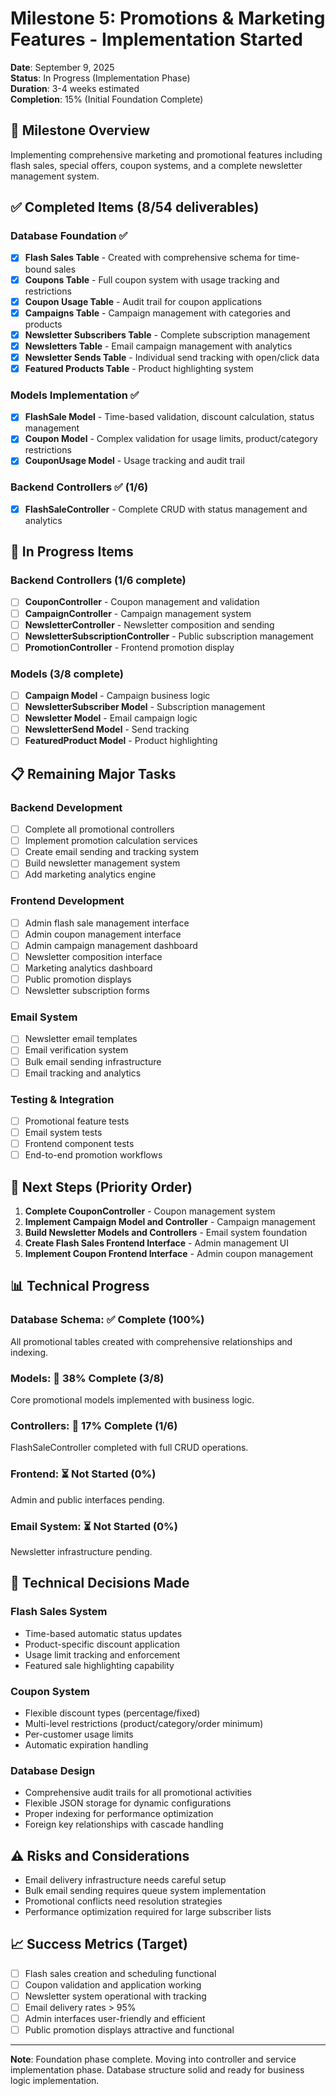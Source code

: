 # Milestone 5: Promotions & Marketing Features - Implementation Started

**Date**: September 9, 2025  
**Status**: In Progress (Implementation Phase)  
**Duration**: 3-4 weeks estimated  
**Completion**: 15% (Initial Foundation Complete)

## 🎯 Milestone Overview
Implementing comprehensive marketing and promotional features including flash sales, special offers, coupon systems, and a complete newsletter management system.

## ✅ Completed Items (8/54 deliverables)

### Database Foundation ✅
- [x] **Flash Sales Table** - Created with comprehensive schema for time-bound sales
- [x] **Coupons Table** - Full coupon system with usage tracking and restrictions
- [x] **Coupon Usage Table** - Audit trail for coupon applications
- [x] **Campaigns Table** - Campaign management with categories and products
- [x] **Newsletter Subscribers Table** - Complete subscription management
- [x] **Newsletters Table** - Email campaign management with analytics
- [x] **Newsletter Sends Table** - Individual send tracking with open/click data
- [x] **Featured Products Table** - Product highlighting system

### Models Implementation ✅
- [x] **FlashSale Model** - Time-based validation, discount calculation, status management
- [x] **Coupon Model** - Complex validation for usage limits, product/category restrictions
- [x] **CouponUsage Model** - Usage tracking and audit trail

### Backend Controllers ✅ (1/6)
- [x] **FlashSaleController** - Complete CRUD with status management and analytics

## 🔄 In Progress Items

### Backend Controllers (1/6 complete)
- [ ] **CouponController** - Coupon management and validation
- [ ] **CampaignController** - Campaign management system
- [ ] **NewsletterController** - Newsletter composition and sending
- [ ] **NewsletterSubscriptionController** - Public subscription management
- [ ] **PromotionController** - Frontend promotion display

### Models (3/8 complete)
- [ ] **Campaign Model** - Campaign business logic
- [ ] **NewsletterSubscriber Model** - Subscription management
- [ ] **Newsletter Model** - Email campaign logic
- [ ] **NewsletterSend Model** - Send tracking
- [ ] **FeaturedProduct Model** - Product highlighting

## 📋 Remaining Major Tasks

### Backend Development
- [ ] Complete all promotional controllers
- [ ] Implement promotion calculation services
- [ ] Create email sending and tracking system
- [ ] Build newsletter management system
- [ ] Add marketing analytics engine

### Frontend Development
- [ ] Admin flash sale management interface
- [ ] Admin coupon management interface
- [ ] Admin campaign management dashboard
- [ ] Newsletter composition interface
- [ ] Marketing analytics dashboard
- [ ] Public promotion displays
- [ ] Newsletter subscription forms

### Email System
- [ ] Newsletter email templates
- [ ] Email verification system
- [ ] Bulk email sending infrastructure
- [ ] Email tracking and analytics

### Testing & Integration
- [ ] Promotional feature tests
- [ ] Email system tests
- [ ] Frontend component tests
- [ ] End-to-end promotion workflows

## 🎯 Next Steps (Priority Order)
1. **Complete CouponController** - Coupon management system
2. **Implement Campaign Model and Controller** - Campaign management
3. **Build Newsletter Models and Controllers** - Email system foundation
4. **Create Flash Sales Frontend Interface** - Admin management UI
5. **Implement Coupon Frontend Interface** - Admin coupon management

## 📊 Technical Progress

### Database Schema: ✅ Complete (100%)
All promotional tables created with comprehensive relationships and indexing.

### Models: 🔄 38% Complete (3/8)
Core promotional models implemented with business logic.

### Controllers: 🔄 17% Complete (1/6)
FlashSaleController completed with full CRUD operations.

### Frontend: ⏳ Not Started (0%)
Admin and public interfaces pending.

### Email System: ⏳ Not Started (0%)
Newsletter infrastructure pending.

## 🔧 Technical Decisions Made

### Flash Sales System
- Time-based automatic status updates
- Product-specific discount application
- Usage limit tracking and enforcement
- Featured sale highlighting capability

### Coupon System
- Flexible discount types (percentage/fixed)
- Multi-level restrictions (product/category/order minimum)
- Per-customer usage limits
- Automatic expiration handling

### Database Design
- Comprehensive audit trails for all promotional activities
- Flexible JSON storage for dynamic configurations
- Proper indexing for performance optimization
- Foreign key relationships with cascade handling

## ⚠️ Risks and Considerations
- Email delivery infrastructure needs careful setup
- Bulk email sending requires queue system implementation
- Promotional conflicts need resolution strategies
- Performance optimization required for large subscriber lists

## 📈 Success Metrics (Target)
- [ ] Flash sales creation and scheduling functional
- [ ] Coupon validation and application working
- [ ] Newsletter system operational with tracking
- [ ] Email delivery rates > 95%
- [ ] Admin interfaces user-friendly and efficient
- [ ] Public promotion displays attractive and functional

---

**Note**: Foundation phase complete. Moving into controller and service implementation phase. Database structure solid and ready for business logic implementation.
